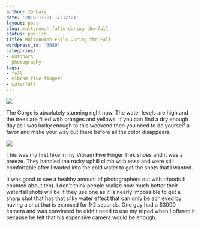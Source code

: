 ```yaml
---
author: Zachary
date: '2010-11-01 17:12:01'
layout: post
slug: multonomah-falls-during-the-fall
status: publish
title: Multonomah Falls During the Fall
wordpress_id: '3689'
categories:
- outdoors
- photography
tags:
- fall
- vibram-five-fingers
- waterfall
---
```

<a href="http://www.flickr.com/photos/zacharyz/5137530192/"><img class="center" src="http://farm2.static.flickr.com/1162/5137530192_a96f749d13_b.jpg"></a>

The Gorge is absolutely stunning right now. The water levels are high and the
trees are filled with oranges and yellows. If you can find a dry enough day as
I was lucky enough to this weekend then you need to do yourself a favor and
make your way out there before all the color disappears.

<a href="http://www.flickr.com/photos/zacharyz/5137536926/"><img class="center" src="http://farm5.static.flickr.com/4153/5137536926_0691dc3087_b.jpg"></a>

This was my first hike in my Vibram Five Finger Trek shoes and it was a
breeze. They handled the rocky uphill climb with ease and were still
comfortable after I waded into the cold water to get the shots that I wanted.

It was good to see a healthy amount of photographers out with tripods (I
counted about ten). I don't think people realize how much better their
waterfall shots will be if they use one as it is nearly impossible to get a
sharp shot that has that silky water effect that can only be achieved by
having a shot that is exposed for 1-2 seconds. One guy had a $3000 camera and
was convinced he didn't need to use my tripod when I offered it because he
felt that his expensive camera would be enough.

